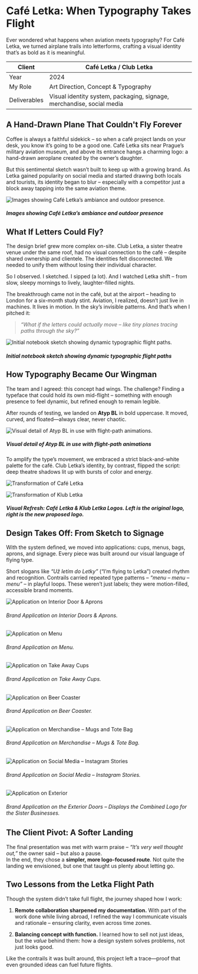 # Café Letka: When Typography Takes Flight  

Ever wondered what happens when aviation meets typography? For Café Letka, we turned airplane trails into letterforms, crafting a visual identity that’s as bold as it is meaningful.

| Client         | Café Letka / Club Letka                     |
|----------------|---------------------------------------------|
| Year           | 2024                                        |
| My Role        | Art Direction, Concept & Typography         |
| Deliverables   | Visual identity system, packaging, signage, merchandise, social media |



## A Hand-Drawn Plane That Couldn't Fly Forever

Coffee is always a faithful sidekick – so when a café project lands on your desk, you know it’s going to be a good one. Café Letka sits near Prague’s military aviation museum, and above its entrance hangs a charming logo: a hand-drawn aeroplane created by the owner’s daughter.

But this sentimental sketch wasn’t built to keep up with a growing brand. As Letka gained popularity on social media and started drawing both locals and tourists, its identity began to blur – especially with a competitor just a block away tapping into the same aviation theme.

![_Images showing Café Letka’s ambiance and outdoor presence._](Letka-image.png)
##### Images showing Café Letka’s ambiance and outdoor presence


## What If Letters Could Fly?

The design brief grew more complex on-site. Club Letka, a sister theatre venue under the same roof, had no visual connection to the café – despite shared ownership and clientele. The identities felt disconnected. We needed to unify them without losing their individual character.

So I observed. I sketched. I sipped (a lot). And I watched Letka shift – from slow, sleepy mornings to lively, laughter-filled nights.

The breakthrough came not in the café, but at the airport – heading to London for a six-month study stint. Aviation, I realized, doesn’t just live in machines. It lives in motion. In the sky’s invisible patterns. And that’s when I pitched it:

> _“What if the letters could actually move – like tiny planes tracing paths through the sky?”_

![_Initial notebook sketch showing dynamic typographic flight paths._](sketch.png)
##### Initial notebook sketch showing dynamic typographic flight paths

## How Typography Became Our Wingman

The team and I agreed: this concept had wings. The challenge? Finding a typeface that could hold its own mid-flight – something with enough presence to feel dynamic, but refined enough to remain legible.

After rounds of testing, we landed on **Atyp BL** in bold uppercase. It moved, curved, and floated—always clear, never chaotic.

![_Visual detail of Atyp BL in use with flight-path animations._](type-detail.png)
##### Visual detail of Atyp BL in use with flight-path animations

To amplify the type’s movement, we embraced a strict black-and-white palette for the café. Club Letka’s identity, by contrast, flipped the script: deep theatre shadows lit up with bursts of color and energy.

![Transformation of Café Letka](cafe-small.png)

![Transformation of Klub Letka](klub-small.png)
##### Visual Refresh: Café Letka & Klub Letka Logos. Left is the original logo, right is the new proposed logo. 


## Design Takes Off: From Sketch to Signage

With the system defined, we moved into applications: cups, menus, bags, aprons, and signage. Every piece was built around our visual language of flying type.

Short slogans like _“Už letím do Letky”_ (“I’m flying to Letka”) created rhythm and recognition. Contrails carried repeated type patterns – _“menu – menu – menu”_ – in playful loops. These weren’t just labels; they were motion-filled, accessible brand moments.

![Application on Interior Door & Aprons](interior.png)

###### Brand Application on Interior Doors & Aprons.

![Application on Menu](menu.png)

###### Brand Application on Menu.

![Application on Take Away Cups](take-away-cup.png)

###### Brand Application on Take Away Cups.

![Application on Beer Coaster](beer-mat.png)

###### Brand Application on Beer Coaster.

![Application on Merchandise – Mugs and Tote Bag](merch.png)

###### Brand Application on Merchandise – Mugs & Tote Bag. 

![Application on Social Media – Instagram Stories](socials.png)

###### Brand Application on Social Media – Instagram Stories.

![Application on Exterior](exterior.png)

###### Brand Application on the Exterior Doors – Displays the Combined Logo for the Sister Businesses.




## The Client Pivot: A Softer Landing

The final presentation was met with warm praise – _“It’s very well thought out,”_ the owner said – but also a pause.  
In the end, they chose a **simpler, more logo-focused route**. Not quite the landing we envisioned, but one that taught us plenty about letting go.



## Two Lessons from the Letka Flight Path

Though the system didn’t take full flight, the journey shaped how I work:

1. **Remote collaboration sharpened my documentation.** With part of the work done while living abroad, I refined the way I communicate visuals and rationale – ensuring clarity, even across time zones.

2. **Balancing concept with function.** I learned how to sell not just ideas, but the _value_ behind them: how a design system solves problems, not just looks good.

Like the contrails it was built around, this project left a trace—proof that even grounded ideas can fuel future flights.
